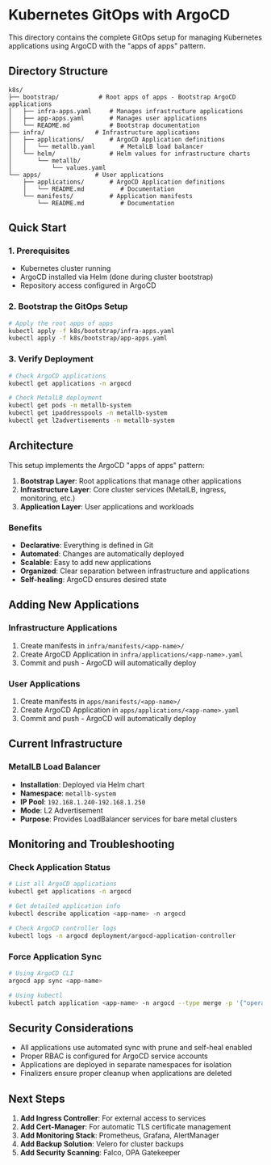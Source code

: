 # Kubernetes GitOps with ArgoCD

This directory contains the complete GitOps setup for managing Kubernetes applications using ArgoCD with the "apps of apps" pattern.

## Directory Structure

```
k8s/
├── bootstrap/           # Root apps of apps - Bootstrap ArgoCD applications
│   ├── infra-apps.yaml     # Manages infrastructure applications
│   ├── app-apps.yaml       # Manages user applications
│   └── README.md           # Bootstrap documentation
├── infra/              # Infrastructure applications
│   ├── applications/       # ArgoCD Application definitions
│   │   └── metallb.yaml       # MetalLB load balancer
│   └── helm/               # Helm values for infrastructure charts
│       └── metallb/
│           └── values.yaml
└── apps/               # User applications
    ├── applications/       # ArgoCD Application definitions
    │   └── README.md          # Documentation
    └── manifests/          # Application manifests
        └── README.md          # Documentation
```

## Quick Start

### 1. Prerequisites
- Kubernetes cluster running
- ArgoCD installed via Helm (done during cluster bootstrap)
- Repository access configured in ArgoCD

### 2. Bootstrap the GitOps Setup
```bash
# Apply the root apps of apps
kubectl apply -f k8s/bootstrap/infra-apps.yaml
kubectl apply -f k8s/bootstrap/app-apps.yaml
```

### 3. Verify Deployment
```bash
# Check ArgoCD applications
kubectl get applications -n argocd

# Check MetalLB deployment
kubectl get pods -n metallb-system
kubectl get ipaddresspools -n metallb-system
kubectl get l2advertisements -n metallb-system
```

## Architecture

This setup implements the ArgoCD "apps of apps" pattern:

1. **Bootstrap Layer**: Root applications that manage other applications
2. **Infrastructure Layer**: Core cluster services (MetalLB, ingress, monitoring, etc.)
3. **Application Layer**: User applications and workloads

### Benefits
- **Declarative**: Everything is defined in Git
- **Automated**: Changes are automatically deployed
- **Scalable**: Easy to add new applications
- **Organized**: Clear separation between infrastructure and applications
- **Self-healing**: ArgoCD ensures desired state

## Adding New Applications

### Infrastructure Applications
1. Create manifests in `infra/manifests/<app-name>/`
2. Create ArgoCD Application in `infra/applications/<app-name>.yaml`
3. Commit and push - ArgoCD will automatically deploy

### User Applications
1. Create manifests in `apps/manifests/<app-name>/`
2. Create ArgoCD Application in `apps/applications/<app-name>.yaml`
3. Commit and push - ArgoCD will automatically deploy

## Current Infrastructure

### MetalLB Load Balancer
- **Installation**: Deployed via Helm chart
- **Namespace**: `metallb-system`
- **IP Pool**: `192.168.1.240-192.168.1.250`
- **Mode**: L2 Advertisement
- **Purpose**: Provides LoadBalancer services for bare metal clusters

## Monitoring and Troubleshooting

### Check Application Status
```bash
# List all ArgoCD applications
kubectl get applications -n argocd

# Get detailed application info
kubectl describe application <app-name> -n argocd

# Check ArgoCD controller logs
kubectl logs -n argocd deployment/argocd-application-controller
```

### Force Application Sync
```bash
# Using ArgoCD CLI
argocd app sync <app-name>

# Using kubectl
kubectl patch application <app-name> -n argocd --type merge -p '{"operation":{"initiatedBy":{"username":"admin"},"sync":{"revision":"HEAD"}}}'
```

## Security Considerations

- All applications use automated sync with prune and self-heal enabled
- Proper RBAC is configured for ArgoCD service accounts
- Applications are deployed in separate namespaces for isolation
- Finalizers ensure proper cleanup when applications are deleted

## Next Steps

1. **Add Ingress Controller**: For external access to services
2. **Add Cert-Manager**: For automatic TLS certificate management
3. **Add Monitoring Stack**: Prometheus, Grafana, AlertManager
4. **Add Backup Solution**: Velero for cluster backups
5. **Add Security Scanning**: Falco, OPA Gatekeeper
